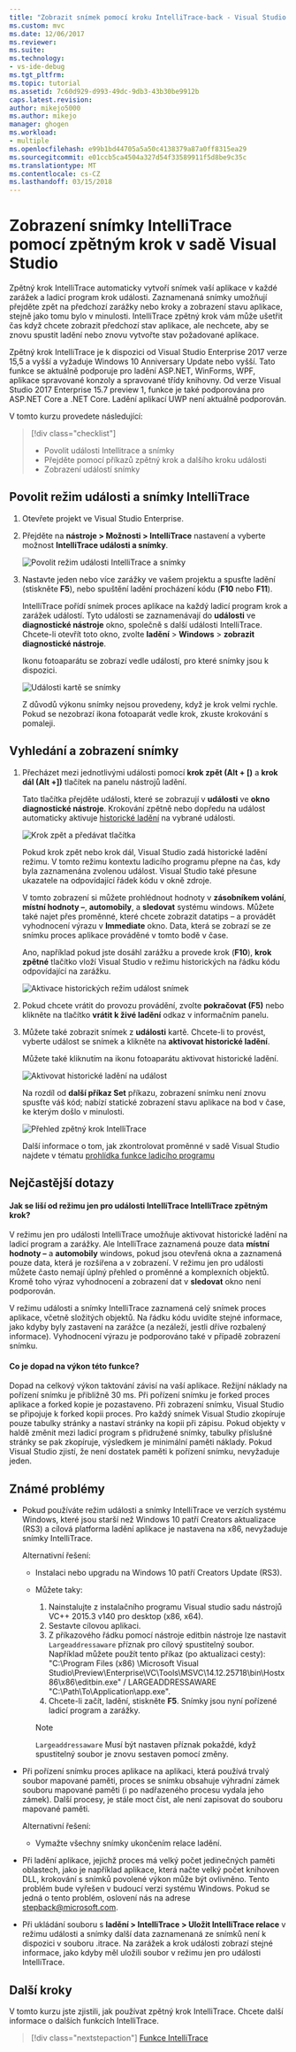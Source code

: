 ```yaml
---
title: "Zobrazit snímek pomocí kroku IntelliTrace-back - Visual Studio | Microsoft Docs"
ms.custom: mvc
ms.date: 12/06/2017
ms.reviewer: 
ms.suite: 
ms.technology:
- vs-ide-debug
ms.tgt_pltfrm: 
ms.topic: tutorial
ms.assetid: 7c60d929-d993-49dc-9db3-43b30be9912b
caps.latest.revision: 
author: mikejo5000
ms.author: mikejo
manager: ghogen
ms.workload:
- multiple
ms.openlocfilehash: e99b1bd44705a5a50c4138379a87a0ff8315ea29
ms.sourcegitcommit: e01ccb5ca4504a327d54f33589911f5d8be9c35c
ms.translationtype: MT
ms.contentlocale: cs-CZ
ms.lasthandoff: 03/15/2018
---
```

# <a name="view-snapshots-using-intellitrace-step-back-in-visual-studio"></a>Zobrazení snímky IntelliTrace pomocí zpětným krok v sadě Visual Studio

Zpětný krok IntelliTrace automaticky vytvoří snímek vaší aplikace v každé zarážek a ladicí program krok události. Zaznamenaná snímky umožňují přejděte zpět na předchozí zarážky nebo kroky a zobrazení stavu aplikace, stejně jako tomu bylo v minulosti. IntelliTrace zpětný krok vám může ušetřit čas když chcete zobrazit předchozí stav aplikace, ale nechcete, aby se znovu spustit ladění nebo znovu vytvořte stav požadované aplikace.

Zpětný krok IntelliTrace je k dispozici od Visual Studio Enterprise 2017 verze 15,5 a vyšší a vyžaduje Windows 10 Anniversary Update nebo vyšší. Tato funkce se aktuálně podporuje pro ladění ASP.NET, WinForms, WPF, aplikace spravované konzoly a spravované třídy knihovny. Od verze Visual Studio 2017 Enterprise 15.7 preview 1, funkce je také podporována pro ASP.NET Core a .NET Core. Ladění aplikací UWP není aktuálně podporován.

V tomto kurzu provedete následující:

> [!div class="checklist"]
> * Povolit události Intellitrace a snímky
> * Přejděte pomocí příkazů zpětný krok a dalšího kroku události
> * Zobrazení událostí snímky
  
## <a name="enable-intellitrace-events-and-snapshots-mode"></a>Povolit režim události a snímky IntelliTrace 

1. Otevřete projekt ve Visual Studio Enterprise.

1. Přejděte na **nástroje > Možnosti > IntelliTrace** nastavení a vyberte možnost **IntelliTrace události a snímky**. 

    ![Povolit režim události IntelliTrace a snímky](../debugger/media/intellitrace-enable-snapshots.png "režim povolit události IntelliTrace a snímky")

1. Nastavte jeden nebo více zarážky ve vašem projektu a spusťte ladění (stiskněte **F5**), nebo spuštění ladění procházení kódu (**F10** nebo **F11**).

    IntelliTrace pořídí snímek proces aplikace na každý ladicí program krok a zarážek událostí. Tyto události se zaznamenávají do **události** ve **diagnostické nástroje** okno, společně s další události IntelliTrace. Chcete-li otevřít toto okno, zvolte **ladění** > **Windows** > **zobrazit diagnostické nástroje**.

    Ikonu fotoaparátu se zobrazí vedle událostí, pro které snímky jsou k dispozici. 

    ![Události kartě se snímky](../debugger/media/intellitrace-events-tab-with-snapshots.png "kartu události s snímků zarážky a kroky")

    Z důvodů výkonu snímky nejsou provedeny, když je krok velmi rychle. Pokud se nezobrazí ikona fotoaparát vedle krok, zkuste krokování s pomaleji.

## <a name="navigate-and-view-snapshots"></a>Vyhledání a zobrazení snímky

1. Přecházet mezi jednotlivými události pomocí **krok zpět (Alt + [)** a **krok dál (Alt +])** tlačítek na panelu nástrojů ladění.

    Tato tlačítka přejděte události, které se zobrazují v **události** ve **okno diagnostické nástroje**. Krokování zpětně nebo dopředu na událost automaticky aktivuje [historické ladění](../debugger/historical-debugging.md) na vybrané události.

    ![Krok zpět a předávat tlačítka](../debugger/media/intellitrace-step-back-icons-description.png "tlačítka krok zpět a krok vpřed")

    Pokud krok zpět nebo krok dál, Visual Studio zadá historické ladění režimu. V tomto režimu kontextu ladicího programu přepne na čas, kdy byla zaznamenána zvolenou událost. Visual Studio také přesune ukazatele na odpovídající řádek kódu v okně zdroje. 

    V tomto zobrazení si můžete prohlédnout hodnoty v **zásobníkem volání**, **místní hodnoty –**, **automobily**, a **sledovat** systému windows. Můžete také najet přes proměnné, které chcete zobrazit datatips – a provádět vyhodnocení výrazu v **Immediate** okno. Data, která se zobrazí se ze snímku proces aplikace prováděné v tomto bodě v čase.

    Ano, například pokud jste dosáhl zarážku a provede krok (**F10**), **krok zpětné** tlačítko vloží Visual Studio v režimu historických na řádku kódu odpovídající na zarážku. 

    ![Aktivace historických režim událost snímek](../debugger/media/intellitrace-historical-mode-with-snapshot.png "aktivace historických režim událost snímku")

2. Pokud chcete vrátit do provozu provádění, zvolte **pokračovat (F5)** nebo klikněte na tlačítko **vrátit k živé ladění** odkaz v informačním panelu. 

3. Můžete také zobrazit snímek z **události** kartě. Chcete-li to provést, vyberte událost se snímek a klikněte na **aktivovat historické ladění**.

    Můžete také kliknutím na ikonu fotoaparátu aktivovat historické ladění.

    ![Aktivovat historické ladění na událost](../debugger/media/intellitrace-activate-historical-debugging.png "aktivovat historické ladění na události")

    Na rozdíl od **další příkaz Set** příkazu, zobrazení snímku není znovu spusťte váš kód; nabízí statické zobrazení stavu aplikace na bod v čase, ke kterým došlo v minulosti.

    ![Přehled zpětný krok IntelliTrace](../debugger/media/intellitrace-step-back-overview.png "přehled nástroje IntelliTrace krok zpět")

    Další informace o tom, jak zkontrolovat proměnné v sadě Visual Studio najdete v tématu [prohlídka funkce ladicího programu](../debugger/debugger-feature-tour.md)  

## <a name="frequently-asked-questions"></a>Nejčastější dotazy

#### <a name="how-is-intellitrace-step-back-different-from-intellitrace-events-only-mode"></a>Jak se liší od režimu jen pro události IntelliTrace IntelliTrace zpětným krok?

V režimu jen pro události IntelliTrace umožňuje aktivovat historické ladění na ladicí program a zarážky. Ale IntelliTrace zaznamená pouze data **místní hodnoty –** a **automobily** windows, pokud jsou otevřená okna a zaznamená pouze data, která je rozšířena a v zobrazení. V režimu jen pro události můžete často nemají úplný přehled o proměnné a komplexních objektů. Kromě toho výraz vyhodnocení a zobrazení dat v **sledovat** okno není podporován. 

V režimu události a snímky IntelliTrace zaznamená celý snímek proces aplikace, včetně složitých objektů. Na řádku kódu uvidíte stejné informace, jako kdyby byly zastavení na zarážce (a nezáleží, jestli dříve rozbalený informace). Vyhodnocení výrazu je podporováno také v případě zobrazení snímku.  

#### <a name="what-is-the-performance-impact-of-this-feature"></a>Co je dopad na výkon této funkce? 

Dopad na celkový výkon taktování závisí na vaší aplikace. Režijní náklady na pořízení snímku je přibližně 30 ms. Při pořízení snímku je forked proces aplikace a forked kopie je pozastaveno. Při zobrazení snímku, Visual Studio se připojuje k forked kopii proces. Pro každý snímek Visual Studio zkopíruje pouze tabulky stránky a nastaví stránky na kopii při zápisu. Pokud objekty v haldě změnit mezi ladicí program s přidružené snímky, tabulky příslušné stránky se pak zkopíruje, výsledkem je minimální paměti náklady. Pokud Visual Studio zjistí, že není dostatek paměti k pořízení snímku, nevyžaduje jeden.
 
## <a name="known-issues"></a>Známé problémy  
* Pokud používáte režim události a snímky IntelliTrace ve verzích systému Windows, které jsou starší než Windows 10 patří Creators aktualizace (RS3) a cílová platforma ladění aplikace je nastavena na x86, nevyžaduje snímky IntelliTrace.

    Alternativní řešení:
    * Instalaci nebo upgradu na Windows 10 patří Creators Update (RS3). 
    * Můžete taky: 
        1. Nainstalujte z instalačního programu Visual studio sadu nástrojů VC++ 2015.3 v140 pro desktop (x86, x64).
        2. Sestavte cílovou aplikaci.
        3. Z příkazového řádku pomocí nástroje editbin nástroje lze nastavit `Largeaddressaware` příznak pro cílový spustitelný soubor. Například můžete použít tento příkaz (po aktualizaci cesty): "C:\Program Files (x86) \Microsoft Visual Studio\Preview\Enterprise\VC\Tools\MSVC\14.12.25718\bin\Hostx86\x86\editbin.exe" / LARGEADDRESSAWARE "C:\Path\To\Application\app.exe".
        4. Chcete-li začít, ladění, stiskněte **F5**. Snímky jsou nyní pořízené ladicí program a zarážky.

        > [!Note]
        > `Largeaddressaware` Musí být nastaven příznak pokaždé, když spustitelný soubor je znovu sestaven pomocí změny.

* Při pořízení snímku proces aplikace na aplikaci, která používá trvalý soubor mapované paměti, proces se snímku obsahuje výhradní zámek souboru mapované paměti (i po nadřazeného procesu vydala jeho zámek). Další procesy, je stále moct číst, ale není zapisovat do souboru mapované paměti.

    Alternativní řešení:
    * Vymažte všechny snímky ukončením relace ladění. 

* Při ladění aplikace, jejichž proces má velký počet jedinečných paměti oblastech, jako je například aplikace, která načte velký počet knihoven DLL, krokování s snímků povolené výkon může být ovlivněno. Tento problém bude vyřešen v budoucí verzi systému Windows. Pokud se jedná o tento problém, oslovení nás na adrese stepback@microsoft.com. 

* Při ukládání souboru s **ladění > IntelliTrace > Uložit IntelliTrace relace** v režimu události a snímky další data zaznamenaná ze snímků není k dispozici v souboru .itrace. Na zarážek a krok události zobrazí stejné informace, jako kdyby měl uložili soubor v režimu jen pro události IntelliTrace. 

## <a name="next-steps"></a>Další kroky

V tomto kurzu jste zjistili, jak používat zpětný krok IntelliTrace. Chcete další informace o dalších funkcích IntelliTrace.

> [!div class="nextstepaction"]
> [Funkce IntelliTrace](../debugger/intellitrace-features.md)
